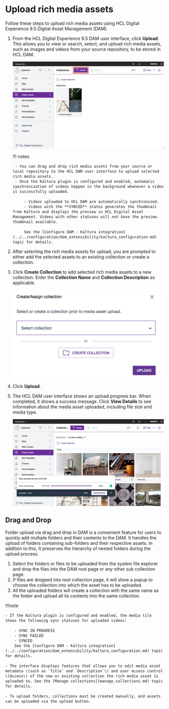 # Upload rich media assets

Follow these steps to upload rich media assets using HCL Digital Experience 9.5 Digital Asset Management \(DAM\).

1. From the HCL Digital Experience 9.5 DAM user interface, click **Upload**. This allows you to view or search, select, and upload rich media assets, such as images and videos from your source repository, to be stored in HCL DAM.

    ![Upload button from the HCL DAM interface](../../../../images/dam_interface_upload_button.png)

    !!! notes

        - You can drag and drop rich media assets from your source or local repository to the HCL DAM user interface to upload selected rich media assets.
        - Once the Kaltura plugin is configured and enabled, automatic synchronization of videos happen in the background whenever a video is successfully uploaded.

            - Videos uploaded to HCL DAM are automatically synchronized.
            - Videos with the **SYNCED** status generates the thumbnail from Kaltura and displays the preview in HCL Digital Asset Management. Videos with other statuses will not have the preview thumbnail available.

            See the [Configure DAM - Kaltura integration](../../configuration/dam_extensibility/kaltura_configuration.md) topic for details.

2. After selecting the rich media assets for upload, you are prompted to either add the selected assets to an existing collection or create a collection.
3. Click **Create Collection** to add selected rich media assets to a new collection. Enter the **Collection Name** and **Collection Description** as applicable.

    ![Create or assign rich media assets to a Collection](../../../../images/Upload_Media_HCL_Digital_Asset_Management.png)

4. Click **Upload**.
5. The HCL DAM user interface shows an upload progress bar. When completed, it shows a success message. Click **View Details** to see information about the media asset uploaded, including file size and media type.

    ![Upload completed with details viewed](../../../../images/dam_interface_upload_success_view_details.png)

## Drag and Drop

Folder upload via drag and drop in DAM is a convenient feature for users to quickly add multiple folders and their contents to the DAM. It handles the upload of folders containing sub-folders and their respective assets. In addition to this, It preserves the hierarchy of nested folders during the upload process.

1. Select the folders or files to be uploaded from the system file explorer and drop the files into the DAM root page or any other sub collection page.
2. If files are dropped into root collection page, it will show a popup to choose the collection into which the asset has to be uploaded.
3. All the uploaded folders will create a collection with the same name as the folder and upload all its contents into the same collection.

!!!note

    - If the Kaltura plugin is configured and enabled, the media tile shows the following sync statuses for uploaded videos:

        - SYNC IN PROGRESS
        - SYNC FAILED
        - SYNCED
        See the [Configure DAM - Kaltura integration](../../configuration/dam_extensibility/kaltura_configuration.md) topic for details.

    - The interface displays features that allows you to edit media asset metadata \(such as `Title` and `Description`\) and user access control \(Access\) of the new or existing collection the rich media asset is uploaded to. See the [Manage collections](manage_collections.md) topic for details.

    - To upload folders, collections must be created manually, and assets can be uploaded via the upload button.

